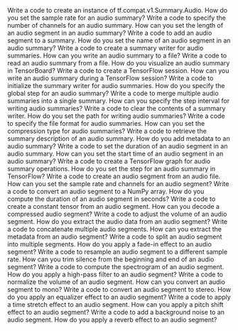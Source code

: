 Write a code to create an instance of tf.compat.v1.Summary.Audio.
How do you set the sample rate for an audio summary?
Write a code to specify the number of channels for an audio summary.
How can you set the length of an audio segment in an audio summary?
Write a code to add an audio segment to a summary.
How do you set the name of an audio segment in an audio summary?
Write a code to create a summary writer for audio summaries.
How can you write an audio summary to a file?
Write a code to read an audio summary from a file.
How do you visualize an audio summary in TensorBoard?
Write a code to create a TensorFlow session.
How can you write an audio summary during a TensorFlow session?
Write a code to initialize the summary writer for audio summaries.
How do you specify the global step for an audio summary?
Write a code to merge multiple audio summaries into a single summary.
How can you specify the step interval for writing audio summaries?
Write a code to clear the contents of a summary writer.
How do you set the path for writing audio summaries?
Write a code to specify the file format for audio summaries.
How can you set the compression type for audio summaries?
Write a code to retrieve the summary description of an audio summary.
How do you add metadata to an audio summary?
Write a code to set the duration of an audio segment in an audio summary.
How can you set the start time of an audio segment in an audio summary?
Write a code to create a TensorFlow graph for audio summary operations.
How do you set the step for an audio summary in TensorFlow?
Write a code to create an audio segment from an audio file.
How can you set the sample rate and channels for an audio segment?
Write a code to convert an audio segment to a NumPy array.
How do you compute the duration of an audio segment in seconds?
Write a code to create a constant tensor from an audio segment.
How can you decode a compressed audio segment?
Write a code to adjust the volume of an audio segment.
How do you extract the audio data from an audio segment?
Write a code to concatenate multiple audio segments.
How can you extract the metadata from an audio segment?
Write a code to split an audio segment into multiple segments.
How do you apply a fade-in effect to an audio segment?
Write a code to resample an audio segment to a different sample rate.
How can you trim silence from the beginning and end of an audio segment?
Write a code to compute the spectrogram of an audio segment.
How do you apply a high-pass filter to an audio segment?
Write a code to normalize the volume of an audio segment.
How can you convert an audio segment to mono?
Write a code to convert an audio segment to stereo.
How do you apply an equalizer effect to an audio segment?
Write a code to apply a time stretch effect to an audio segment.
How can you apply a pitch shift effect to an audio segment?
Write a code to add a background noise to an audio segment.
How do you apply a reverb effect to an audio segment?